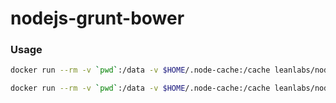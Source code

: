 # nodejs-grunt-bower

### Usage

```bash
docker run --rm -v `pwd`:/data -v $HOME/.node-cache:/cache leanlabs/nodejs-grunt-bower npm install
```

```bash
docker run --rm -v `pwd`:/data -v $HOME/.node-cache:/cache leanlabs/nodejs-grunt-bower bower install --allow-root
```


